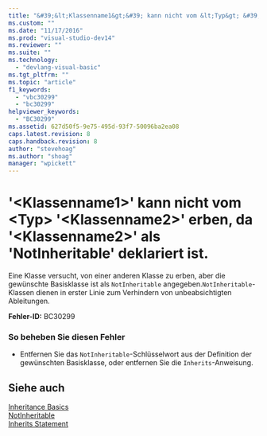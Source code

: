 ```yaml
---
title: "&#39;&lt;Klassenname1&gt;&#39; kann nicht vom &lt;Typ&gt; &#39;&lt;Klassenname2&gt;&#39; erben, da &#39;&lt;Klassenname2&gt;&#39; als &#39;NotInheritable&#39; deklariert ist. | Microsoft Docs"
ms.custom: ""
ms.date: "11/17/2016"
ms.prod: "visual-studio-dev14"
ms.reviewer: ""
ms.suite: ""
ms.technology: 
  - "devlang-visual-basic"
ms.tgt_pltfrm: ""
ms.topic: "article"
f1_keywords: 
  - "vbc30299"
  - "bc30299"
helpviewer_keywords: 
  - "BC30299"
ms.assetid: 627d50f5-9e75-495d-93f7-50096ba2ea08
caps.latest.revision: 8
caps.handback.revision: 8
author: "stevehoag"
ms.author: "shoag"
manager: "wpickett"
---
```

# &#39;&lt;Klassenname1&gt;&#39; kann nicht vom &lt;Typ&gt; &#39;&lt;Klassenname2&gt;&#39; erben, da &#39;&lt;Klassenname2&gt;&#39; als &#39;NotInheritable&#39; deklariert ist.
Eine Klasse versucht, von einer anderen Klasse zu erben, aber die gewünschte Basisklasse ist als `NotInheritable` angegeben.`NotInheritable`\-Klassen dienen in erster Linie zum Verhindern von unbeabsichtigten Ableitungen.  
  
 **Fehler\-ID:** BC30299  
  
### So beheben Sie diesen Fehler  
  
-   Entfernen Sie das `NotInheritable`\-Schlüsselwort aus der Definition der gewünschten Basisklasse, oder entfernen Sie die `Inherits`\-Anweisung.  
  
## Siehe auch  
 [Inheritance Basics](../../visual-basic/programming-guide/language-features/objects-and-classes/inheritance-basics.md)   
 [NotInheritable](../../visual-basic/language-reference/modifiers/notinheritable.md)   
 [Inherits Statement](../../visual-basic/language-reference/statements/inherits-statement.md)